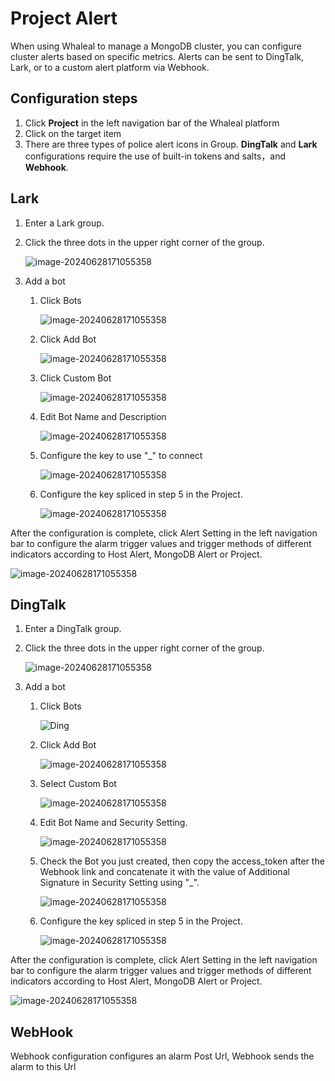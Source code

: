 # Project Alert

When using Whaleal to manage a MongoDB cluster, you can configure cluster alerts based on specific metrics. Alerts can be sent to DingTalk, Lark, or to a custom alert platform via Webhook.

## Configuration steps

1. Click **Project** in the left navigation bar of the Whaleal platform
2. Click on the target item
3. There are three types of police alert icons in Group. **DingTalk** and **Lark** configurations require the use of built-in tokens and salts，and **Webhook**.



## Lark

1. Enter a Lark group.

2. Click the three dots in the upper right corner of the group.

   ![image-20240628171055358](../images/09-Alert/larkSetting.png)

3. Add a bot

   1. Click Bots

      ![image-20240628171055358](../images/09-Alert/Bots.png)

   2. Click Add Bot

      ![image-20240628171055358](../images/09-Alert/AddBots.png)

   3. Click Custom Bot

      ![image-20240628171055358](../images/09-Alert/CustomBot.png)

   4. Edit Bot Name and Description

      ![image-20240628171055358](../images/09-Alert/BotName.png)

   5. Configure the key to use "_" to connect

      ![image-20240628171055358](../images/09-Alert/Config.png)

   6. Configure the key spliced in step 5 in the Project.

      ![image-20240628171055358](../images/09-Alert/LarkKey.png)



After the configuration is complete, click Alert Setting in the left navigation bar to configure the alarm trigger values and trigger methods of different indicators according to Host Alert, MongoDB Alert or Project.

![image-20240628171055358](../images/09-Alert/AlartConfig.png)

## DingTalk

1. Enter a DingTalk group.

2. Click the three dots in the upper right corner of the group.

   ![image-20240628171055358](../images/09-Alert/DingSetting.png)

3. Add a bot

   1. Click Bots

      ![Ding](../images/09-Alert/DingBot.png)

   2. Click Add Bot

      ![image-20240628171055358](../images/09-Alert/DingAddBots.png)

   3. Select Custom Bot

      ![image-20240628171055358](../images/09-Alert/DingCustom.png)

   4. Edit Bot Name and Security Setting.

      ![image-20240628171055358](../images/09-Alert/Dingname.png)

   5. Check the Bot you just created, then copy the access_token after the Webhook link and concatenate it with the value of Additional Signature in Security Setting using "_".

      ![image-20240628171055358](../images/09-Alert/DingKey.png)

   6. Configure the key spliced in step 5 in the Project.

      ![image-20240628171055358](../images/09-Alert/DingConfig.png)



After the configuration is complete, click Alert Setting in the left navigation bar to configure the alarm trigger values and trigger methods of different indicators according to Host Alert, MongoDB Alert or Project.

![image-20240628171055358](../images/09-Alert/AlartConfig.png)

## WebHook

Webhook configuration configures an alarm Post Url, Webhook sends the alarm to this Url

